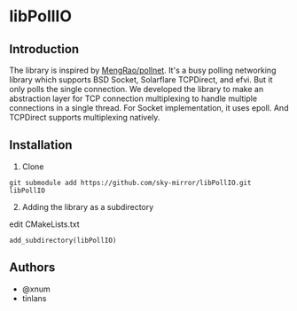 # libPollIO

## Introduction

The library is inspired by [MengRao/pollnet](https://github.com/MengRao/pollnet). It's a busy polling networking library which supports BSD Socket, Solarflare TCPDirect, and efvi. But it only polls the single connection. We developed the library to make an abstraction layer for TCP connection multiplexing to handle multiple connections in a single thread. For Socket implementation, it uses epoll. And TCPDirect supports multiplexing natively.

## Installation

1. Clone

```
git submodule add https://github.com/sky-mirror/libPollIO.git libPollIO
```

2. Adding the library as a subdirectory

edit CMakeLists.txt

```
add_subdirectory(libPollIO)
```

## Authors

- @xnum
- tinlans

